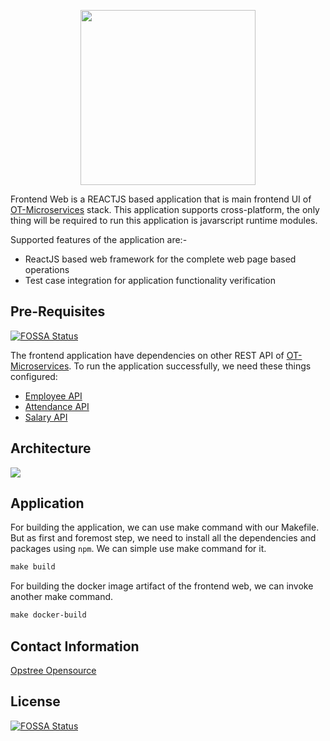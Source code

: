 <p align="center">
  <img src="./static/frontend-logo.svg" height="280" width="280">
</p>

Frontend Web is a REACTJS based application that is main frontend UI of [OT-Microservices](https://github.com/OT-MICROSERVICES) stack. This application supports cross-platform, the only thing will be required to run this application is javarscript runtime modules.

Supported features of the application are:-

- ReactJS based web framework for the complete web page based operations
- Test case integration for application functionality verification

## Pre-Requisites
[![FOSSA Status](https://app.fossa.com/api/projects/git%2Bgithub.com%2FDev0046%2Ffrontend.svg?type=shield)](https://app.fossa.com/projects/git%2Bgithub.com%2FDev0046%2Ffrontend?ref=badge_shield)


The frontend application have dependencies on other REST API of [OT-Microservices](https://github.com/OT-MICROSERVICES). To run the application successfully, we need these things configured:

- [Employee API](https://github.com/OT-MICROSERVICES/employee-api)
- [Attendance API](https://github.com/OT-MICROSERVICES/attendance-api)
- [Salary API](https://github.com/OT-MICROSERVICES/salary-api)

## Architecture

![](./static/frontend.png)

## Application

For building the application, we can use make command with our Makefile. But as first and foremost step, we need to install all the dependencies and packages using `npm`. We can simple use make command for it.

```makefile
make build
```

For building the docker image artifact of the frontend web, we can invoke another make command.

```makefile
make docker-build
```

## Contact Information

[Opstree Opensource](opensource@opstree.com)


## License
[![FOSSA Status](https://app.fossa.com/api/projects/git%2Bgithub.com%2FDev0046%2Ffrontend.svg?type=large)](https://app.fossa.com/projects/git%2Bgithub.com%2FDev0046%2Ffrontend?ref=badge_large)